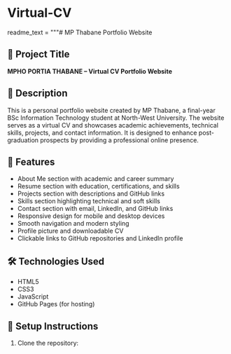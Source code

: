 # Virtual-CV
readme_text = """# MP Thabane Portfolio Website

## 📌 Project Title
**MPHO PORTIA THABANE – Virtual CV Portfolio Website**

## 📝 Description
This is a personal portfolio website created by MP Thabane, a final-year BSc Information Technology student at North-West University. The website serves as a virtual CV and showcases academic achievements, technical skills, projects, and contact information. It is designed to enhance post-graduation prospects by providing a professional online presence.

## 🌟 Features
- About Me section with academic and career summary
- Resume section with education, certifications, and skills
- Projects section with descriptions and GitHub links
- Skills section highlighting technical and soft skills
- Contact section with email, LinkedIn, and GitHub links
- Responsive design for mobile and desktop devices
- Smooth navigation and modern styling
- Profile picture and downloadable CV
- Clickable links to GitHub repositories and LinkedIn profile

## 🛠️ Technologies Used
- HTML5
- CSS3
- JavaScript
- GitHub Pages (for hosting)

## 🚀 Setup Instructions
1. Clone the repository:
   
